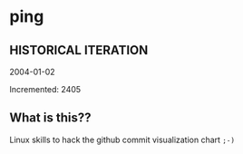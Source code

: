 # ping

## HISTORICAL ITERATION
2004-01-02

Incremented: 2405

## What is this?? 
Linux skills to hack the github commit visualization chart `;-)`
